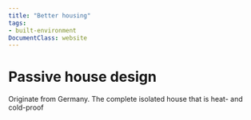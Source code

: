 ```yaml
---
title: "Better housing"
tags:
- built-environment
DocumentClass: website
---
```


# Passive house design
Originate from Germany. The complete isolated house that is heat- and cold-proof